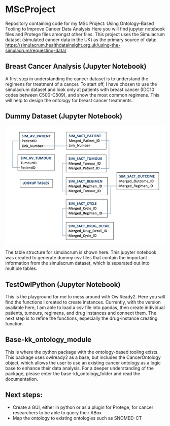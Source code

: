 # MScProject
Repository containing code for my MSc Project: Using Ontology-Based Tooling to Improve Cancer Data Analysis
Here you will find jupyter notebook files and Protege files amongst other files.
This project uses the Simulacrum dataset (simulated cancer data in the UK) as the primary source of data: https://simulacrum.healthdatainsight.org.uk/using-the-simulacrum/requesting-data/

## Breast Cancer Analysis (Jupyter Notebook)
A first step in understanding the cancer dataset is to understand the regimens for treatment of a cancer. To start off, I have chosen to use the simulacrum dataset and look only at patients with breast cancer (IDC10 codes between C500-C509), and show the most common regimens. This will help to design the ontology for breast cancer treatments.

## Dummy Dataset (Jupyter Notebook) 
<p align="center">
  <img src="https://github.com/kaixuankhoo98/MScProject/blob/main/table_structure_simulacrum.jpeg"/>
</p>
The table structure for simulacrum is shown here. This jupyter notebook was created to generate dummy csv files that contain the important information from the simulacrum dataset, which is separated out into multiple tables. 

## TestOwlPython (Jupyter Notebook)
This is the playground for me to mess around with OwlReady2. Here you will find the functions I created to create instances. Currently, with the version available here, I am able to load a csv file into pandas, then create individual patients, tumours, regimens, and drug instances and connect them. The next step is to refine the functions, especially the drug-instance creating function. 

## Base-kk_ontology_module
This is where the python package with the ontology-based tooling exists. This package uses owlready2 as a base, but includes the CancerOntology object, which allows the user to use an existing cancer ontology as a logic base to enhance their data analysis.
For a deeper understanding of the package, please enter the base-kk_ontology_folder and read the documentation.

## Next steps:
- Create a GUI, either in python or as a plugin for Protege, for cancer researchers to be able to query their ABox
- Map the ontology to existing ontologies such as SNOMED-CT